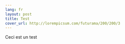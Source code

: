 ```yaml
---
lang: fr
layout: post
title: Test
cover_url: http://lorempicsum.com/futurama/200/200/3
---
```

Ceci est un test